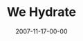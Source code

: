 ---
layout: message
category: message
series: "Context"
title: "We Hydrate"
date: 2007-11-17-00-00
message_id: 469
audio: "http://s3.amazonaws.com/crossroads-media/media/legacy/mp3/Context_02_We%20Hydrate_11_18_07_Brian_Tome.mp3"
audio-duration: "52:06"
explicit: false
---